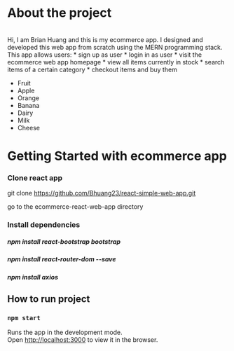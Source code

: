 # About the project

<br>
Hi, I am Brian Huang and this is my ecommerce app.
I designed and developed this web app from scratch using the MERN programming stack. 
<br/>
This app allows users:
* sign up as user
* login in as user
* visit the ecommerce web app homepage
* view all items currently in stock
* search items of a certain category
* checkout items and buy them

* Fruit
* Apple
* Orange
* Banana
* Dairy
* Milk
* Cheese
		

# Getting Started with ecommerce app

### Clone react app
git clone https://github.com/Bhuang23/react-simple-web-app.git

go to the ecommerce-react-web-app directory


### Install dependencies
##### npm install react-bootstrap bootstrap
##### npm install react-router-dom --save
##### npm install axios
## How to run project
### `npm start`

Runs the app in the development mode.\
Open [http://localhost:3000](http://localhost:3000) to view it in the browser.

